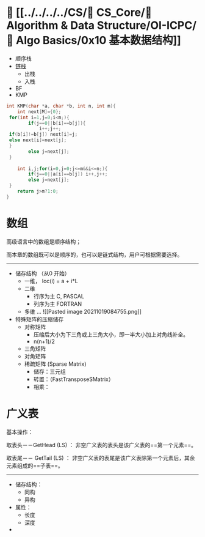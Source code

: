  # 🔖 [[../../../../CS/🔑 CS_Core/🦄 Algorithm & Data Structure/OI-ICPC/📌 Algo Basics/0x10 基本数据结构]]
+ 顺序栈
+ [链栈](http://data.biancheng.net/view/171.html)
	+ 出栈
	+ 入栈
+ BF
+ KMP

```c++
int KMP(char *a, char *b, int n, int m){  
    int next[M]={0};  
 for(int i=1,j=0;i<m;){  
        if(j==0||b[i]==b[j]){  
            i++;j++;  
 if(b[i]!=b[j]) next[i]=j;  
 else next[i]=next[j];  
 }  
        else j=next[j];  
 }  
  
    int i,j;for(i=0,j=0;j<=m&&i<=n;){  
        if(j==0||a[i]==b[j]) i++,j++;  
 		else j=next[j];  
 }  
    return j>m?1:0;  
}
```

# 数组
   
高级语言中的数组是顺序结构；

而本章的数组既可以是顺序的，也可以是链式结构，用户可根据需要选择。

---
+ 储存结构 （从0 开始）
	+ 一维， loc(i) = a + i*L
	+ 二维
		+ 行序为主 C, PASCAL
		+ 列序为主 FORTRAN
	+ 多维 ... 
		 ![[Pasted image 20211019084755.png]]
+ 特殊矩阵的压缩储存
	+ 对称矩阵
		+ 压缩后大小为下三角或上三角大小，即一半大小加上对角线补全。
		+ n(n+1)/2 
	+ 三角矩阵
	+ 对角矩阵
	+ 稀疏矩阵 (Sparse Matrix)
		+ 储存：三元组
		+ 转置：（FastTransposeSMatrix）
		+ 相乘：

# 广义表
 基本操作：
 
取表头－－GetHead (LS) ： 非空广义表的表头是该广义表的==第一个元素==。

取表尾－－ GetTail (LS) ： 非空广义表的表尾是该广义表除第一个元素后，其余元素组成的==子表==。

----

+ 储存结构：
	+ 同构
	+ 异构
+ 属性：
	+ 长度
	+ 深度
+ 
